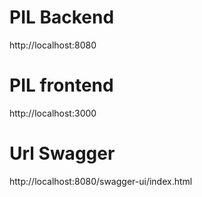 # PIL Backend
http://localhost:8080
# PIL frontend
http://localhost:3000
# Url Swagger
http://localhost:8080/swagger-ui/index.html
